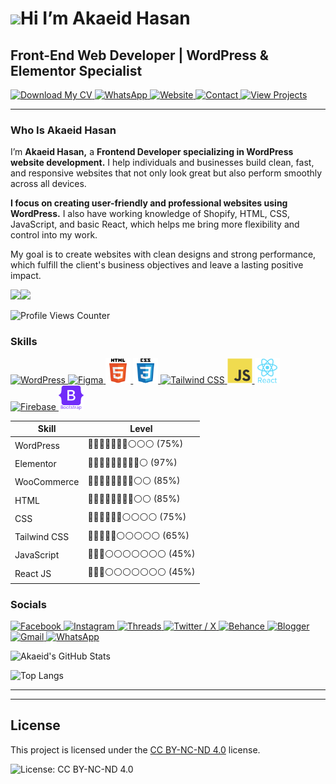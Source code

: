 <!-- 👋 Hand Wave Animation with Heading -->
![](https://user-images.githubusercontent.com/18350557/176309783-0785949b-9127-417c-8b55-ab5a4333674e.gif)Hi I’m Akaeid Hasan
====================================================================================================================================

##  Front-End Web Developer | WordPress & Elementor Specialist







  <!-- Download CV -->
  <a href="https://akaeidhasan.com/wp-content/uploads/2025/09/Akaeid-Hasan-CV.pdf" target="_blank">
    <img src="https://img.shields.io/badge/Download%20My%20CV-0073B1?style=for-the-badge&logo=google-drive&logoColor=white" alt="Download My CV"/>
  </a>

  <!-- WhatsApp -->
  <a href="https://wa.me/8801580726459" target="_blank">
    <img src="https://img.shields.io/badge/Hire%20Me%20on%20WhatsApp-25D366?style=for-the-badge&logo=whatsapp&logoColor=white" alt="WhatsApp"/>
  </a>

  <!-- Visit Website -->
  <a href="https://akaeidhasan.com/" target="_blank">
    <img src="https://img.shields.io/badge/Visit%20My%20Website-0A66C2?style=for-the-badge&logo=google-chrome&logoColor=white" alt="Website"/>
  </a>

  <!-- Contact -->
  <a href="mailto:akaeidhasan.bd@gmail.com" target="_blank">
    <img src="https://img.shields.io/badge/Contact%20Me-D44638?style=for-the-badge&logo=gmail&logoColor=white" alt="Contact"/>
  </a>

  <!-- View Projects (fixed icon) -->
  <a href="https://www.behance.net/akaeidhasan" target="_blank">
    <img src="https://img.shields.io/badge/View%20Projects-8E44AD?style=for-the-badge&logo=github&logoColor=white" alt="View Projects"/>
  </a>

</div>

----------------------------------------------------------
### Who Is Akaeid Hasan
I’m **Akaeid Hasan,** a **Frontend Developer specializing in WordPress website development.** I help individuals and businesses build clean, fast, and responsive websites that not only look great but also perform smoothly across all devices.

**I focus on creating user-friendly and professional websites using WordPress.** I also have working knowledge of Shopify, HTML, CSS, JavaScript, and basic React, which helps me bring more flexibility and control into my work.

My goal is to create websites with clean designs and strong performance, which fulfill the client's business objectives and leave a lasting positive impact.

<a href="https://www.github.com/akaeid-hasan" target="_blank" rel="noreferrer"><img
src="https://img.shields.io/github/followers/akaeid-hasan?logo=github&style=for-the-badge&color=0891b2&labelColor=1c1917" /></a><a href="https://www.x.com/AkaeidHasanAH" target="_blank" rel="noreferrer"><img
src="https://img.shields.io/twitter/follow/AkaeidHasanAH?logo=twitter&style=for-the-badge&color=0891b2&labelColor=1c1917"
/></a> <p align="left">
  <img src="https://komarev.com/ghpvc/?username=akaeid-hasan&label=Profile%20Views&color=brightgreen&style=flat-square" alt="Profile Views Counter" />
</p>

### Skills


<p align="left">
<p align="left">
  <!-- WordPress -->
  <a href="https://wordpress.com" target="_blank" rel="noreferrer">
    <img src="https://raw.githubusercontent.com/danielcranney/readme-generator/main/public/icons/skills/wordpress-colored.svg" alt="WordPress" width="40" height="40"/>
  </a>

  <!-- Figma -->
  <a href="https://www.figma.com/" target="_blank" rel="noreferrer">
    <img src="https://raw.githubusercontent.com/danielcranney/readme-generator/main/public/icons/skills/figma-colored.svg" alt="Figma" width="40" height="40"/>
  </a>

  <!-- HTML -->
  <a href="https://www.w3.org/html/" target="_blank" rel="noreferrer">
    <img src="https://raw.githubusercontent.com/devicons/devicon/master/icons/html5/html5-original-wordmark.svg" alt="HTML" width="40" height="40"/>
  </a>

  <!-- CSS -->
  <a href="https://www.w3schools.com/css/" target="_blank" rel="noreferrer">
    <img src="https://raw.githubusercontent.com/devicons/devicon/master/icons/css3/css3-original-wordmark.svg" alt="CSS" width="40" height="40"/>
  </a>

  <!-- Tailwind CSS -->
  <a href="https://tailwindcss.com/" target="_blank" rel="noreferrer">
    <img src="https://www.vectorlogo.zone/logos/tailwindcss/tailwindcss-icon.svg" alt="Tailwind CSS" width="40" height="40"/>
  </a>

  <!-- JavaScript -->
  <a href="https://developer.mozilla.org/en-US/docs/Web/JavaScript" target="_blank" rel="noreferrer">
    <img src="https://raw.githubusercontent.com/devicons/devicon/master/icons/javascript/javascript-original.svg" alt="JavaScript" width="40" height="40"/>
  </a>

  <!-- React -->
  <a href="https://reactjs.org/" target="_blank" rel="noreferrer">
    <img src="https://raw.githubusercontent.com/devicons/devicon/master/icons/react/react-original-wordmark.svg" alt="React" width="40" height="40"/>
  </a>

  <!-- Firebase -->
  <a href="https://firebase.google.com/" target="_blank" rel="noreferrer">
    <img src="https://www.vectorlogo.zone/logos/firebase/firebase-icon.svg" alt="Firebase" width="40" height="40"/>
  </a>

  <!-- Bootstrap -->
  <a href="https://getbootstrap.com" target="_blank" rel="noreferrer">
    <img src="https://raw.githubusercontent.com/devicons/devicon/master/icons/bootstrap/bootstrap-plain-wordmark.svg" alt="Bootstrap" width="40" height="40"/>
  </a>
</p>

</p>



| Skill         | Level                          |
|---------------|--------------------------------|
| WordPress     | 🔵🔵🔵🔵🔵🔵🔵⚪⚪⚪ (75%) |
| Elementor     | 🔵🔵🔵🔵🔵🔵🔵🔵🔵⚪ (97%) |
| WooCommerce   | 🔵🔵🔵🔵🔵🔵🔵🔵⚪⚪ (85%) |
| HTML          | 🔵🔵🔵🔵🔵🔵🔵🔵⚪⚪ (85%) |
| CSS           | 🔵🔵🔵🔵🔵🔵⚪⚪⚪⚪ (75%) |
| Tailwind CSS  | 🔵🔵🔵🔵🔵⚪⚪⚪⚪⚪ (65%) |
| JavaScript    | 🔵🔵🔵⚪⚪⚪⚪⚪⚪⚪ (45%) |
| React JS      | 🔵🔵🔵⚪⚪⚪⚪⚪⚪⚪ (45%) |







### Socials

<!-- 🌐 Connect with me -->
<p align="left">

  <!-- Facebook -->
  <a href="https://www.facebook.com/akaeidhasanofficial" target="_blank">
    <img src="https://img.shields.io/badge/Facebook-1877F2?style=for-the-badge&logo=facebook&logoColor=white" alt="Facebook"/>
  </a>

  <!-- Instagram -->
  <a href="https://www.instagram.com/akaeidhasan/" target="_blank">
    <img src="https://img.shields.io/badge/Instagram-E4405F?style=for-the-badge&logo=instagram&logoColor=white" alt="Instagram"/>
  </a>

  <!-- Threads -->
  <a href="https://www.threads.net/@akaeidhasan" target="_blank">
    <img src="https://img.shields.io/badge/Threads-000000?style=for-the-badge&logo=threads&logoColor=white" alt="Threads"/>
  </a>

  <!-- Twitter (X) -->
  <a href="https://x.com/AkaeidHasanAH" target="_blank">
    <img src="https://img.shields.io/badge/Twitter(X)-1DA1F2?style=for-the-badge&logo=twitter&logoColor=white" alt="Twitter / X"/>
  </a>

  <!-- Behance -->
  <a href="https://www.behance.net/akaeidhasan" target="_blank">
    <img src="https://img.shields.io/badge/Behance-1769FF?style=for-the-badge&logo=behance&logoColor=white" alt="Behance"/>
  </a>

  <!-- Blogger -->
  <a href="https://akaeidhasan.blogspot.com/" target="_blank">
    <img src="https://img.shields.io/badge/Blogger-FF5722?style=for-the-badge&logo=blogger&logoColor=white" alt="Blogger"/>
  </a>

  <!-- Gmail -->
  <a href="mailto:akaeidhasan.bd@gmail.com" target="_blank">
    <img src="https://img.shields.io/badge/Gmail-D44638?style=for-the-badge&logo=gmail&logoColor=white" alt="Gmail"/>
  </a>

  <!-- WhatsApp -->
  <a href="https://wa.me/8801580726459" target="_blank">
    <img src="https://img.shields.io/badge/WhatsApp-25D366?style=for-the-badge&logo=whatsapp&logoColor=white" alt="WhatsApp"/>
  </a>

</p>





![Akaeid's GitHub Stats](https://github-readme-stats.vercel.app/api?username=akaeid-hasan&show_icons=true&theme=radical)


![Top Langs](https://github-readme-stats.vercel.app/api/top-langs/?username=akaeid-hasan&layout=compact&theme=radical)



---

<!--### 📄 License

This GitHub profile design and content is licensed under  
**Creative Commons Attribution-NonCommercial-NoDerivatives 4.0 International (CC BY-NC-ND 4.0)**.  
You may not use, reproduce, or modify this content for commercial or derivative use without permission.

🔗 [Read Full License Terms Here](./LICENSE)-->

---
## License

This project is licensed under the [CC BY-NC-ND 4.0](https://creativecommons.org/licenses/by-nc-nd/4.0/) license.

![License: CC BY-NC-ND 4.0](https://img.shields.io/badge/License-CC%20BY--NC--ND%204.0-lightgrey.svg)



<div width="100%" align="center"></div><br /><br /><br /><br /><br /><br /><br />

